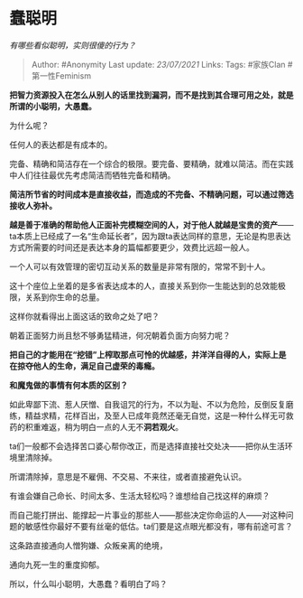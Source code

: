 # 蠢聪明
*有哪些看似聪明，实则很傻的行为？*

> Author: #Anonymity
Last update: *23/07/2021* 
Links:
Tags:  #家族Clan #第一性Feminism



**把智力资源投入在怎么从别人的话里找到漏洞，而不是找到其合理可用之处，就是所谓的小聪明，大愚蠢。**

为什么呢？

任何人的表达都是有成本的。

完备、精确和简洁存在一个综合的极限。要完备、要精确，就难以简洁。而在实践中人们往往最优先考虑简洁而牺牲完备和精确。

**简洁所节省的时间成本是直接收益，而造成的不完备、不精确问题，可以通过筛选接收人弥补。**

**越是善于准确的帮助他人正面补完模糊空间的人，对于他人就越是宝贵的资产**——ta本质上已经成了一名“生命延长者”，因为跟ta表达同样的意思，无论是构思表达方式所需要的时间还是表达本身的篇幅都要更少，效费比远超一般人。

一个人可以有效管理的密切互动关系的数量是非常有限的，常常不到十人。

这十个座位上坐着的是多省表达成本的人，直接关系到你一生能达到的总效能极限，关系到你生命的总量。

这样你就看得出上面这话的致命之处了吧？

朝着正面努力尚且愁不够勇猛精进，何况朝着负面方向努力呢？

**把自己的才能用在“挖错”上榨取那点可怜的优越感，并洋洋自得的人，实际上是在掠夺他人的生命，满足自己虚荣的毒瘾。**

**和魔鬼做的事情有何本质的区别？**

如此卑鄙下流、惹人厌憎、自我诅咒的行为，不以为耻、不以为危险，反倒反复磨练，精益求精，花样百出，及至人已成年竟然还毫无自觉，这是一种什么样无可救药的积重难返，稍为明白一点的人无不**洞若观火**。

ta们一般都不会选择苦口婆心帮你改正，而是选择直接社交处决——把你从生活环境里清除掉。

所谓清除掉，意思是不雇佣、不交易、不来往，或者直接避免认识。

有谁会嫌自己命长、时间太多、生活太轻松吗？谁想给自己找这样的麻烦？

而自己能打拼出、能撑起一片事业的那些人——那些决定你命运的人——对这种问题的敏感性你最好不要有丝毫的低估。ta们要是这点眼光都没有，哪有前途可言？

这条路直接通向人憎狗嫌、众叛亲离的绝境，

通向九死一生的重度抑郁。

  


所以，什么叫小聪明，大愚蠢？看明白了吗？



